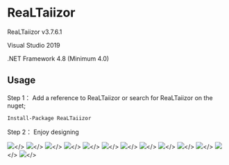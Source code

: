 # ReaLTaiizor
  <p>ReaLTaiizor v3.7.6.1</p>
  <p>Visual Studio 2019</p>
  <p>.NET Framework 4.8 (Minimum 4.0)</p>
  
## Usage

  Step 1： Add a reference to ReaLTaiizor or search for ReaLTaiizor on the nuget; 

  ```Install-Package ReaLTaiizor```

  Step 2： Enjoy designing
  
  <img src="https://www.photo.herominyum.com/resimler/2020/04/28/If1P.png"></>
  <img src="https://www.photo.herominyum.com/resimler/2020/04/28/IYx1.png"></>
  <img src="https://www.photo.herominyum.com/resimler/2020/04/28/OMFn.png"></>
  <img src="https://www.photo.herominyum.com/resimler/2020/04/28/Ibhj.png"></>
  <img src="https://www.photo.herominyum.com/resimler/2020/04/28/Ic2e.png"></>
  <img src="https://www.photo.herominyum.com/resimler/2020/04/28/Ipj5.png"></>
  <img src="https://www.photo.herominyum.com/resimler/2020/04/28/ID12.png"></>
  <img src="https://www.photo.herominyum.com/resimler/2020/04/28/IHvY.png"></>
  <img src="https://www.photo.herominyum.com/resimler/2020/04/28/I3Jy.png"></>
  <img src="https://www.photo.herominyum.com/resimler/2020/04/28/ITXV.png"></>
  <img src="https://www.photo.herominyum.com/resimler/2020/04/28/Iuq3.png"></>
  <img src="https://www.photo.herominyum.com/resimler/2020/04/28/I5pN.png"></>
  <img src="https://www.photo.herominyum.com/resimler/2020/04/28/IUWW.png"></>